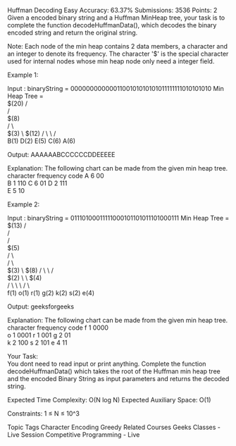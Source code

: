 Huffman Decoding 
Easy Accuracy: 63.37% Submissions: 3536 Points: 2
Given a encoded binary string and a Huffman MinHeap tree, your task is to complete the function decodeHuffmanData(), which decodes the binary encoded string and return the original string. 

Note: Each node of the min heap contains 2 data members, a character and an integer to denote its frequency. The character '$' is the special character used for internal nodes whose min heap node only need a integer field.


Example 1:

Input :
binaryString = 
0000000000001100101010101011111111010101010
Min Heap Tree =  
                $(20)
              /      \
            /          \
         $(8)            \
       /     \             \
    $(3)      \            $(12)
    /  \       \           /    \
B(1)    D(2)    E(5)    C(6)    A(6)

Output: AAAAAABCCCCCCDDEEEEE

Explanation:
The following chart can be made from the 
given min heap tree.
character    frequency    code
    A             6        00                 
    B             1        110
    C             6        01
    D             2        111    
    E             5        10

Example 2:

Input :
binaryString =
01110100011111000101101011101000111
Min Heap Tree =  
                         $(13)
                      /        \
                    /            \
                  /                \
               $(5)                  \
             /      \                  \
            /        \                   \
         $(3)         \                  $(8)
        /    \         \                /    \
     $(2)     \         \            $(4)     \
    /   \      \         \          /   \      \
f(1)    o(1)    r(1)    g(2)    k(2)    s(2)    e(4)

Output: geeksforgeeks

Explanation:
The following chart can be made from the 
given min heap tree.
character    frequency    code
    f             1        0000                 
    o             1        0001
    r             1        001
    g             2        01    
    k             2        100
    s             2        101
    e             4        11

Your Task:  
You dont need to read input or print anything. Complete the function decodeHuffmanData() which takes the root of the Huffman min heap tree and the encoded Binary String as input parameters and returns the decoded string.


Expected Time Complexity: O(N log N)
Expected Auxiliary Space: O(1)


Constraints:
1 ≤ N ≤ 10^3

Topic Tags
 Character Encoding Greedy
Related Courses
 Geeks Classes - Live Session Competitive Programming - Live
